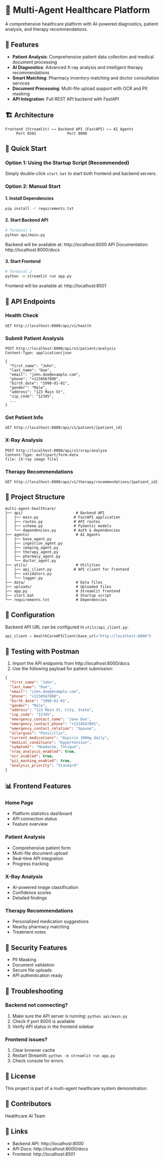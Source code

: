 # 🏥 Multi-Agent Healthcare Platform

A comprehensive healthcare platform with AI-powered diagnostics, patient analysis, and therapy recommendations.

## 🌟 Features

- **Patient Analysis**: Comprehensive patient data collection and medical document processing
- **AI Diagnostics**: Advanced X-ray analysis and intelligent therapy recommendations
- **Smart Matching**: Pharmacy inventory matching and doctor consultation services
- **Document Processing**: Multi-file upload support with OCR and PII masking
- **API Integration**: Full REST API backend with FastAPI

## 🏗️ Architecture

```
Frontend (Streamlit) ←→ Backend API (FastAPI) ←→ AI Agents
     Port 8501              Port 8000
```

## 🚀 Quick Start

### Option 1: Using the Startup Script (Recommended)

Simply double-click `start.bat` to start both frontend and backend servers.

### Option 2: Manual Start

#### 1. Install Dependencies
```bash
pip install -r requirements.txt
```

#### 2. Start Backend API
```bash
# Terminal 1
python api/main.py
```
Backend will be available at: http://localhost:8000
API Documentation: http://localhost:8000/docs

#### 3. Start Frontend
```bash
# Terminal 2
python -m streamlit run app.py
```
Frontend will be available at: http://localhost:8501

## 📡 API Endpoints

### Health Check
```
GET http://localhost:8000/api/v1/health
```

### Submit Patient Analysis
```
POST http://localhost:8000/api/v1/patient/analysis
Content-Type: application/json

{
  "first_name": "John",
  "last_name": "Doe",
  "email": "john.doe@example.com",
  "phone": "+1234567890",
  "birth_date": "1990-01-01",
  "gender": "Male",
  "address": "123 Main St",
  "zip_code": "12345",
  ...
}
```

### Get Patient Info
```
GET http://localhost:8000/api/v1/patient/{patient_id}
```

### X-Ray Analysis
```
POST http://localhost:8000/api/v1/xray/analyze
Content-Type: multipart/form-data
file: [X-ray image file]
```

### Therapy Recommendations
```
GET http://localhost:8000/api/v1/therapy/recommendations/{patient_id}
```

## 📁 Project Structure

```
multi-agent-healthcare/
├── api/                        # Backend API
│   ├── main.py                # FastAPI application
│   ├── routes.py              # API routes
│   ├── schema.py              # Pydantic models
│   └── dependencies.py        # Auth & dependencies
├── agents/                     # AI Agents
│   ├── base_agent.py
│   ├── ingestion_agent.py
│   ├── imaging_agent.py
│   ├── therapy_agent.py
│   ├── pharmacy_agent.py
│   └── doctor_agent.py
├── utils/                      # Utilities
│   ├── api_client.py          # API client for frontend
│   ├── validators.py
│   └── logger.py
├── data/                       # Data files
├── uploads/                    # Uploaded files
├── app.py                      # Streamlit frontend
├── start.bat                   # Startup script
└── requirements.txt            # Dependencies
```

## 🔧 Configuration

Backend API URL can be configured in `utils/api_client.py`:
```python
api_client = HealthCareAPIClient(base_url="http://localhost:8000")
```

## 🧪 Testing with Postman

1. Import the API endpoints from http://localhost:8000/docs
2. Use the following payload for patient submission:

```json
{
  "first_name": "John",
  "last_name": "Doe",
  "email": "john.doe@example.com",
  "phone": "+1234567890",
  "birth_date": "1990-01-01",
  "gender": "Male",
  "address": "123 Main St, City, State",
  "zip_code": "12345",
  "emergency_contact_name": "Jane Doe",
  "emergency_contact_phone": "+1234567891",
  "emergency_contact_relation": "Spouse",
  "allergies": "Penicillin",
  "current_medications": "Aspirin 100mg daily",
  "medical_conditions": "Hypertension",
  "symptoms": "Headache, fatigue",
  "xray_analysis_enabled": true,
  "ocr_enabled": true,
  "pii_masking_enabled": true,
  "analysis_priority": "Standard"
}
```

## 📊 Frontend Features

### Home Page
- Platform statistics dashboard
- API connection status
- Feature overview

### Patient Analysis
- Comprehensive patient form
- Multi-file document upload
- Real-time API integration
- Progress tracking

### X-Ray Analysis
- AI-powered image classification
- Confidence scores
- Detailed findings

### Therapy Recommendations
- Personalized medication suggestions
- Nearby pharmacy matching
- Treatment notes

## 🔐 Security Features

- PII Masking
- Document validation
- Secure file uploads
- API authentication ready

## 🐛 Troubleshooting

### Backend not connecting?
1. Make sure the API server is running: `python api/main.py`
2. Check if port 8000 is available
3. Verify API status in the frontend sidebar

### Frontend issues?
1. Clear browser cache
2. Restart Streamlit: `python -m streamlit run app.py`
3. Check console for errors

## 📝 License

This project is part of a multi-agent healthcare system demonstration.

## 👥 Contributors

Healthcare AI Team

## 🔗 Links

- Backend API: http://localhost:8000
- API Docs: http://localhost:8000/docs
- Frontend: http://localhost:8501
